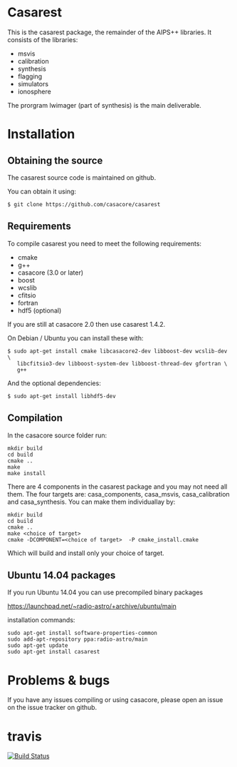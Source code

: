 
# Casarest

This is the casarest package, the remainder of the AIPS++
libraries. It consists of the libraries:
 * msvis
 * calibration
 * synthesis
 * flagging
 * simulators
 * ionosphere

The prorgram lwimager (part of synthesis) is the main deliverable.


# Installation

## Obtaining the source

The casarest source code is maintained on github.

You can obtain it using:

```
$ git clone https://github.com/casacore/casarest
```

## Requirements

To compile casarest you need to meet the following requirements:


* cmake
* g++
* casacore (3.0 or later)
* boost
* wcslib
* cfitsio
* fortran 
* hdf5 (optional)

If you are still at casacore 2.0 then use casarest 1.4.2.


On Debian / Ubuntu you can install these with:
``` 
$ sudo apt-get install cmake libcasacore2-dev libboost-dev wcslib-dev \
   libcfitsio3-dev libboost-system-dev libboost-thread-dev gfortran \
   g++
```

And the optional dependencies:
``` 
$ sudo apt-get install libhdf5-dev
```

## Compilation

In the casacore source folder run:
```
mkdir build
cd build
cmake ..
make 
make install
```

There are 4 components in the casarest package and you may not need all them. The four targets are: casa_components, casa_msvis, casa_calibration and casa_synthesis. You can make them individuallay by:
```
mkdir build
cd build
cmake ..
make <choice of target>
cmake -DCOMPONENT=<choice of target>  -P cmake_install.cmake 
```
Which will build and install only your choice of target.


## Ubuntu 14.04 packages

If you run Ubuntu 14.04 you can use precompiled binary packages

https://launchpad.net/~radio-astro/+archive/ubuntu/main

installation commands:
```
sudo apt-get install software-properties-common
sudo add-apt-repository ppa:radio-astro/main
sudo apt-get update
sudo apt-get install casarest
```


# Problems & bugs

If you have any issues compiling or using casacore, please open an issue on
the issue tracker on github.


# travis

[![Build Status](https://travis-ci.org/casacore/casarest.svg?branch=master)](https://travis-ci.org/casacore/casarest)
